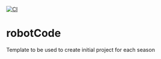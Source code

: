 [![CI](https://github.com/perSEVERE-5962/robotCode/actions/workflows/ci.yml/badge.svg)](https://github.com/perSEVERE-5962/robotCode/actions/workflows/ci.yml)

# robotCode
Template to be used to create initial project for each season
